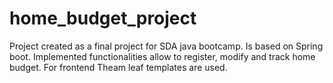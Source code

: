 # home_budget_project
Project created as a final project for SDA java bootcamp. 
Is based on Spring boot. Implemented functionalities allow to register, modify and track home budget. 
For frontend Theam leaf templates are used. 
